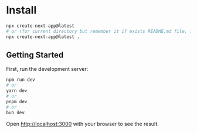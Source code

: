 # Install
```bash
npx create-next-app@latest
# or (for current directory but remember it if exists README.md file, first remove it)
npx create-next-app@latest .
```

## Getting Started

First, run the development server:

```bash
npm run dev
# or
yarn dev
# or
pnpm dev
# or
bun dev
```

Open [http://localhost:3000](http://localhost:3000) with your browser to see the result.

